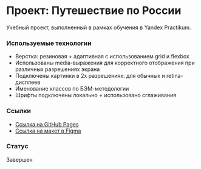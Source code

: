 # Проект: Путешествие по России

 Учебный проект, выполненный в рамках обучения в Yandex Practikum.




### Используемые технологии  

* Верстка: резиновая + адаптивная с использованием grid и flexbox
* Использованы media-выражения для корректного отображения при различных разрешениях экрана
* Подключены картинки в 2х разрешениях: для обычных и retina-дисплеев
* Именование классов по БЭМ-методологии
* Шрифты подключены локально + использовано сглаживания

### Ссылки 

* [Cсылка на GitHub Pages](https://ali-gator.github.io/russian-travel/)
* [Ссылка на макет в Figma](https://www.figma.com/file/5S2WSbEFL6awjVWJ0NWL8Q/Sprint-3_-Russia-_-desktop-mobile?node-id=28503%3A0)


### Статус
Завершен





